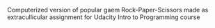 Computerized version of popular gaem Rock-Paper-Scissors made as extracullicular assignment for Udacity Intro to Programming course
